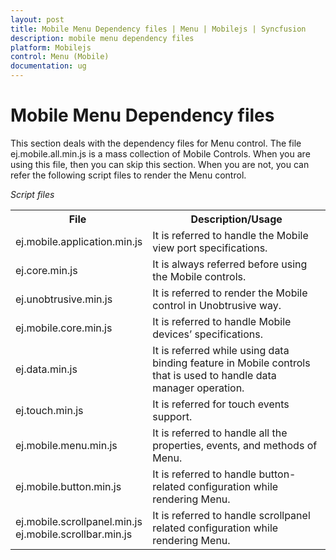 ```yaml
---
layout: post
title: Mobile Menu Dependency files | Menu | Mobilejs | Syncfusion
description: mobile menu dependency files
platform: Mobilejs
control: Menu (Mobile)
documentation: ug
---
```


# Mobile Menu Dependency files

This section deals with the dependency files for Menu control. The file ej.mobile.all.min.js is a mass collection of Mobile Controls. When you are using this file, then you can skip this section. When you are not, you can refer the following script files to render the Menu control.

_Script files_

<table>
<tr>
<th>
File </th><th>
Description/Usage</th></tr>
<tr>
<td>
ej.mobile.application.min.js</td><td>
It is referred to handle the Mobile view port specifications.</td></tr>
<tr>
<td>
ej.core.min.js</td><td>
It is always referred before using the Mobile controls.</td></tr>
<tr>
<td>
ej.unobtrusive.min.js</td><td>
It is referred to render the Mobile control in Unobtrusive way.</td></tr>
<tr>
<td>
ej.mobile.core.min.js</td><td>
It is referred to handle Mobile devices’ specifications.</td></tr>
<tr>
<td>
ej.data.min.js</td><td>
It is referred while using data binding feature in Mobile controls that is used to handle data manager operation.</td></tr>
<tr>
<td>
ej.touch.min.js</td><td>
It is referred for touch events support.</td></tr>
<tr>
<td>
ej.mobile.menu.min.js</td><td>
It is referred to handle all the properties, events, and methods of Menu.</td></tr>
<tr>
<td>
ej.mobile.button.min.js</td><td>
It is referred to handle button-related configuration while rendering Menu.</td></tr>
<tr>
<td>
ej.mobile.scrollpanel.min.js<br>ej.mobile.scrollbar.min.js</td><td>
It is referred to handle scrollpanel related configuration while rendering Menu.</td></tr>
</table>